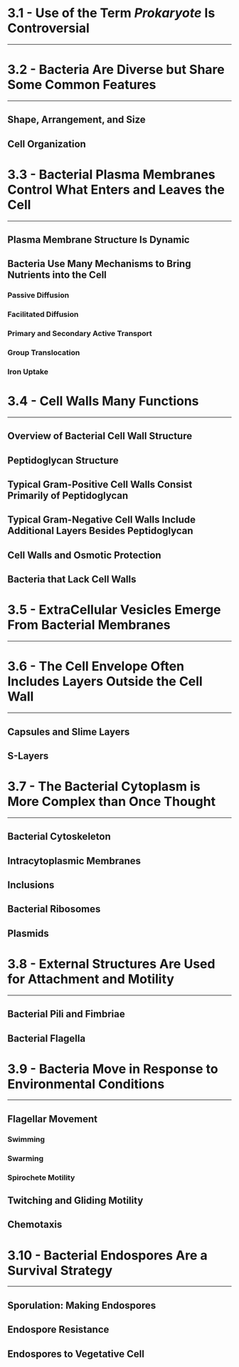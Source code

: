 # 3.1 - Use of the Term _Prokaryote_ Is Controversial

---




# 3.2 - Bacteria Are Diverse but Share Some Common Features

---
## Shape, Arrangement, and Size
## Cell Organization


# 3.3 - Bacterial Plasma Membranes Control What Enters and Leaves the Cell 

---
## Plasma Membrane Structure Is Dynamic
## Bacteria Use Many Mechanisms to Bring Nutrients into the Cell
### Passive Diffusion
### Facilitated Diffusion
### Primary and Secondary Active Transport
### Group Translocation
### Iron Uptake
# 3.4 - Cell Walls Many Functions

---
## Overview of Bacterial Cell Wall Structure
## Peptidoglycan Structure
## Typical Gram-Positive Cell Walls Consist Primarily of Peptidoglycan
## Typical Gram-Negative Cell Walls Include Additional Layers Besides Peptidoglycan
## Cell Walls and Osmotic Protection
## Bacteria that Lack Cell Walls
# 3.5 - ExtraCellular Vesicles Emerge From Bacterial Membranes

---

# 3.6 - The Cell Envelope Often Includes Layers Outside the Cell Wall

---
## Capsules and Slime Layers
## S-Layers


# 3.7 - The Bacterial Cytoplasm is More Complex than Once Thought

---
## Bacterial Cytoskeleton
## Intracytoplasmic Membranes
## Inclusions
## Bacterial Ribosomes
## Plasmids

# 3.8 - External Structures Are Used for Attachment and Motility

---
## Bacterial Pili and Fimbriae
## Bacterial Flagella

# 3.9 - Bacteria Move in Response to Environmental Conditions

---
## Flagellar Movement
### Swimming
### Swarming
### Spirochete Motility
## Twitching and Gliding Motility
## Chemotaxis


# 3.10 - Bacterial Endospores Are a Survival Strategy

---
## Sporulation: Making Endospores
## Endospore Resistance
## Endospores to Vegetative Cell
